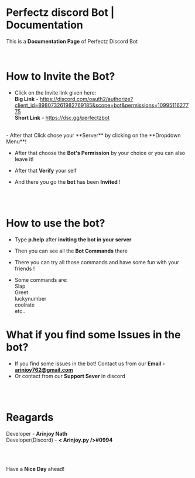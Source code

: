 # Perfectz discord Bot | Documentation

This is a **Documentation Page** of Perfectz Discord Bot

<br />

<!-- Staring the main tutorial -->

# How to Invite the Bot?

- Click on the Invite link given here: <br/>**Big Link** -  https://discord.com/oauth2/authorize?client_id=898073261982769185&scope=bot&permissions=1099511627775<br/>**Short Link** - https://dsc.gg/perfectzbot
<br/>
- After that Click chose your **Server** by clicking on the **Dropdown Menu**!  

- After that choose the **Bot's Permission** by your choice or you can also leave it!

- After that **Verify** your self

- And there you go the **bot** has been **Invited** !


<br />
<br />

# How to use the bot?

- Type **p.help** after **inviting the bot in your server**

- Then you can see all the **Bot Commands** there

- There you can try all those commands and have some fun with your friends !

- Some commands are:<br />Slap<br />Greet<br />luckynumber<br />coolrate<br />etc..


# What if you find some **Issues** in the bot?

- If you find some issues in the bot! Contact us from our **Email - arinjoy762@gmail.com**<br/>
- Or contact from our **Support Sever** in discord

<br/><br/>

# Reagards

Developer - **Arinjoy Nath**<br/>
Developer(Discord) - **< Arinjoy.py />#0994**

<br/><br/>

Have a **Nice Day** ahead!
